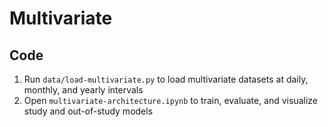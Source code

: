 # Multivariate

## Code
1. Run `data/load-multivariate.py` to load multivariate datasets at daily, monthly, and yearly intervals
2. Open `multivariate-architecture.ipynb` to train, evaluate, and visualize study and out-of-study models
